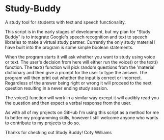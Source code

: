 # Study-Buddy
A study tool for students with text and speech functionality.

This script is in the early stages of development, but my plan for "Study Buddy" is to integrate Google's speech 
recognition and text to speech libraries to make a virtual study partner. Currently the only study material I have
built into the program is some simple boolean statements.

When the program starts it will ask whether you want to study using voice or text.  The user's decision 
from here will either run the voice() or the text() function. The text() function will pick random questions from the 
'material' dictionary and then give a prompt for the user to type the answer.  The program will then print out whether
the input is correct or incorrect.  Regardless of the answer being right or wrong it will proceed to the next question
resulting in a never ending study session.

The voice() function will work in a similar way except it will audibly read you the question and then expect a verbal
response from the user.

As with all of my projects on GitHub I'm using this script as a method for me to better my programming skills, however
I still welcome anyone who wants to contribute to my projects to do so.

Thanks for checking out Study Buddy!
Coty Williams
